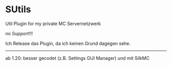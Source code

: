 # SUtils
 Util Plugin for my private MC Servernetzwerk

no Support!!!

Ich Release das Plugin, da ich keinen Grund dagegen sehe.

---
ab 1.20: besser gecodet (z.B. Settings GUI Manager) und mit SilkMC
